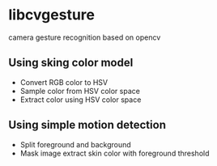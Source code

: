 # libcvgesture
camera gesture recognition based on opencv
## Using sking color model
+ Convert RGB color to HSV
+ Sample color from HSV color space
+ Extract color using HSV color space
## Using simple motion detection
+ Split foreground and background
+ Mask image extract skin color with foreground threshold

